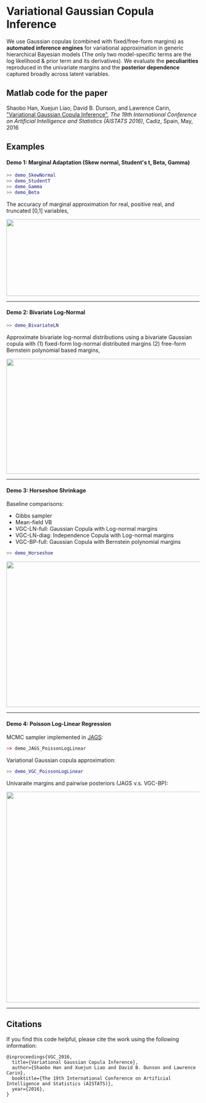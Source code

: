 # Variational Gaussian Copula Inference

We use Gaussian copulas (combined with fixed/free-form margins) as **automated inference engines** for variational approximation in generic hierarchical Bayesian models (The only two model-specific terms are the log likelihood & prior term and its derivatives). We evaluate the **peculiarities** reproduced in the univariate margins and the **posterior dependence** captured broadly across latent variables.

## Matlab code for the paper

Shaobo Han, Xuejun Liao, David B. Dunson, and Lawrence Carin, <a href="http://people.ee.duke.edu/~lcarin/VGC_AISTATS2016.pdf"> "Variational Gaussian Copula Inference"</a>, *The 19th International Conference on Artificial Intelligence and Statistics (AISTATS 2016)*, Cadiz, Spain, May, 2016

## Examples

#### Demo 1: Marginal Adaptation (Skew normal, Student's t, Beta, Gamma) 

```Matlab
>> demo_SkewNormal
>> demo_StudentT
>> demo_Gamma
>> demo_Beta
```
The accuracy of marginal approximation for real, positive real, and truncated [0,1] variables, 

<a href="url"><img src="https://github.com/shaobohan/VariationalGaussianCopula/blob/master/figure/margins.png" align="center" height="200" width="800"></a>


---
#### Demo 2: Bivariate Log-Normal

```Matlab
>> demo_BivariateLN
```
Approximate bivariate log-normal distributions using a bivariate Gaussian copula with (1) fixed-form log-normal distributed margins (2) free-form Bernstein polynomial based margins,

<a href="url"><img src="https://github.com/shaobohan/VariationalGaussianCopula/blob/master/figure/lognormal.png" align="center" height="300" width="800"></a>

---
#### Demo 3: Horseshoe Shrinkage

Baseline comparisons:  
* Gibbs sampler 
* Mean-field VB  
* VGC-LN-full: Gaussian Copula with Log-normal margins  
* VGC-LN-diag: Independence Copula with Log-normal margins
* VGC-BP-full: Gaussian Copula with Bernstein polynomial margins

```Matlab
>> demo_Horseshoe
```
<a href="url"><img src="https://github.com/shaobohan/VariationalGaussianCopula/blob/master/figure/horseshoe.png" align="center" height="380" width="700"></a>


---
#### Demo 4: Poisson Log-Linear Regression

MCMC sampler implemented in <a href="http://mcmc-jags.sourceforge.net/"> JAGS</a>:

```r
>> demo_JAGS_PoissonLogLinear
```
Variational Gaussian copula approximation: 

```Matlab
>> demo_VGC_PoissonLogLinear
```
Univaraite margins and pairwise posteriors (JAGS v.s. VGC-BP):

<a href="url"><img src="https://github.com/shaobohan/VariationalGaussianCopula/blob/master/figure/VGC-JAGS.png" align="center" height="550" width="800"></a>


---

## Citations

If you find this code helpful, please cite the work using the following information:

    @inproceedings{VGC_2016,
      title={Variational Gaussian Copula Inference},
      author={Shaobo Han and Xuejun Liao and David B. Dunson and Lawrence Carin},
      booktitle={The 19th International Conference on Artificial Intelligence and Statistics (AISTATS)},
      year={2016},
    }
